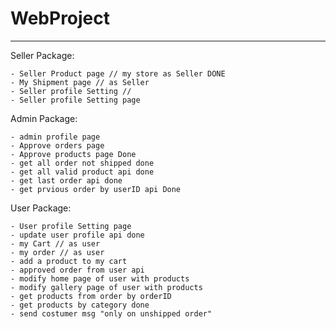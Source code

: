 # WebProject

---------


Seller Package:

    - Seller Product page // my store as Seller DONE
    - My Shipment page // as Seller
    - Seller profile Setting //
    - Seller profile Setting page

Admin Package:

	- admin profile page
	- Approve orders page
	- Approve products page Done
    - get all order not shipped done
    - get all valid product api done
    - get last order api done
    - get prvious order by userID api Done
    
User Package:

    - User profile Setting page
    - update user profile api done
    - my Cart // as user
    - my order // as user 
    - add a product to my cart
    - approved order from user api 
    - modify home page of user with products
    - modify gallery page of user with products
    - get products from order by orderID 
    - get products by category done
    - send costumer msg "only on unshipped order" 








